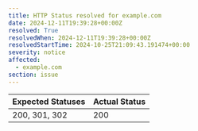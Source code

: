 ```yaml
---
title: HTTP Status resolved for example.com
date: 2024-12-11T19:39:28+00:00Z
resolved: True
resolvedWhen: 2024-12-11T19:39:28+00:00Z
resolvedStartTime: 2024-10-25T21:09:43.191474+00:00
severity: notice
affected:
  - example.com
section: issue
---
```


| Expected Statuses | Actual Status  |
|-------------------|----------------|
| 200, 301, 302 | 200 |
